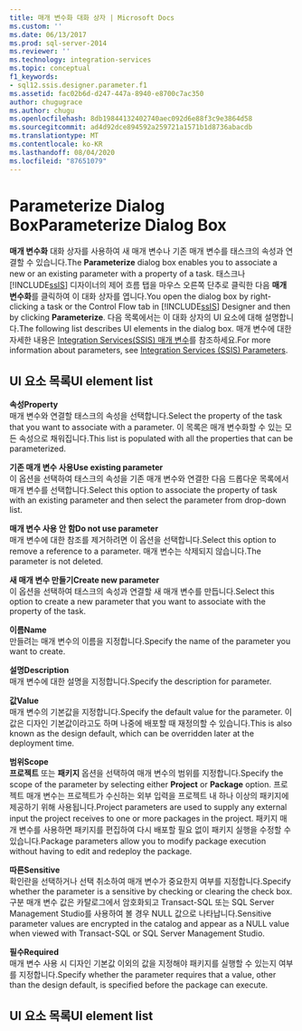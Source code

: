 ```yaml
---
title: 매개 변수화 대화 상자 | Microsoft Docs
ms.custom: ''
ms.date: 06/13/2017
ms.prod: sql-server-2014
ms.reviewer: ''
ms.technology: integration-services
ms.topic: conceptual
f1_keywords:
- sql12.ssis.designer.parameter.f1
ms.assetid: fac02b6d-d247-447a-8940-e8700c7ac350
author: chugugrace
ms.author: chugu
ms.openlocfilehash: 8db19844132402740aec092d6e88f3c9e3864d58
ms.sourcegitcommit: ad4d92dce894592a259721a1571b1d8736abacdb
ms.translationtype: MT
ms.contentlocale: ko-KR
ms.lasthandoff: 08/04/2020
ms.locfileid: "87651079"
---
```

# <a name="parameterize-dialog-box"></a><span data-ttu-id="4e5d7-102">Parameterize Dialog Box</span><span class="sxs-lookup"><span data-stu-id="4e5d7-102">Parameterize Dialog Box</span></span>
  <span data-ttu-id="4e5d7-103">**매개 변수화** 대화 상자를 사용하여 새 매개 변수나 기존 매개 변수를 태스크의 속성과 연결할 수 있습니다.</span><span class="sxs-lookup"><span data-stu-id="4e5d7-103">The **Parameterize** dialog box enables you to associate a new or an existing parameter with a property of a task.</span></span> <span data-ttu-id="4e5d7-104">태스크나 [!INCLUDE[ssIS](../includes/ssis-md.md)] 디자이너의 제어 흐름 탭을 마우스 오른쪽 단추로 클릭한 다음 **매개 변수화**를 클릭하여 이 대화 상자를 엽니다.</span><span class="sxs-lookup"><span data-stu-id="4e5d7-104">You open the dialog box by right-clicking a task or the Control Flow tab in [!INCLUDE[ssIS](../includes/ssis-md.md)] Designer and then by clicking **Parameterize**.</span></span> <span data-ttu-id="4e5d7-105">다음 목록에서는 이 대화 상자의 UI 요소에 대해 설명합니다.</span><span class="sxs-lookup"><span data-stu-id="4e5d7-105">The following list describes UI elements in the dialog box.</span></span> <span data-ttu-id="4e5d7-106">매개 변수에 대한 자세한 내용은 [Integration Services&#40;SSIS&#41; 매개 변수](integration-services-ssis-package-and-project-parameters.md)를 참조하세요.</span><span class="sxs-lookup"><span data-stu-id="4e5d7-106">For more information about parameters, see [Integration Services &#40;SSIS&#41; Parameters](integration-services-ssis-package-and-project-parameters.md).</span></span>  
  
## <a name="ui-element-list"></a><span data-ttu-id="4e5d7-107">UI 요소 목록</span><span class="sxs-lookup"><span data-stu-id="4e5d7-107">UI element list</span></span>  
 <span data-ttu-id="4e5d7-108">**속성**</span><span class="sxs-lookup"><span data-stu-id="4e5d7-108">**Property**</span></span>  
 <span data-ttu-id="4e5d7-109">매개 변수와 연결할 태스크의 속성을 선택합니다.</span><span class="sxs-lookup"><span data-stu-id="4e5d7-109">Select the property of the task that you want to associate with a parameter.</span></span> <span data-ttu-id="4e5d7-110">이 목록은 매개 변수화할 수 있는 모든 속성으로 채워집니다.</span><span class="sxs-lookup"><span data-stu-id="4e5d7-110">This list is populated with all the properties that can be parameterized.</span></span>  
  
 <span data-ttu-id="4e5d7-111">**기존 매개 변수 사용**</span><span class="sxs-lookup"><span data-stu-id="4e5d7-111">**Use existing parameter**</span></span>  
 <span data-ttu-id="4e5d7-112">이 옵션을 선택하여 태스크의 속성을 기존 매개 변수와 연결한 다음 드롭다운 목록에서 매개 변수를 선택합니다.</span><span class="sxs-lookup"><span data-stu-id="4e5d7-112">Select this option to associate the property of task with an existing parameter and then select the parameter from drop-down list.</span></span>  
  
 <span data-ttu-id="4e5d7-113">**매개 변수 사용 안 함**</span><span class="sxs-lookup"><span data-stu-id="4e5d7-113">**Do not use parameter**</span></span>  
 <span data-ttu-id="4e5d7-114">매개 변수에 대한 참조를 제거하려면 이 옵션을 선택합니다.</span><span class="sxs-lookup"><span data-stu-id="4e5d7-114">Select this option to remove a reference to a parameter.</span></span> <span data-ttu-id="4e5d7-115">매개 변수는 삭제되지 않습니다.</span><span class="sxs-lookup"><span data-stu-id="4e5d7-115">The parameter is not deleted.</span></span>  
  
 <span data-ttu-id="4e5d7-116">**새 매개 변수 만들기**</span><span class="sxs-lookup"><span data-stu-id="4e5d7-116">**Create new parameter**</span></span>  
 <span data-ttu-id="4e5d7-117">이 옵션을 선택하여 태스크의 속성과 연결할 새 매개 변수를 만듭니다.</span><span class="sxs-lookup"><span data-stu-id="4e5d7-117">Select this option to create a new parameter that you want to associate with the property of the task.</span></span>  
  
 <span data-ttu-id="4e5d7-118">**이름**</span><span class="sxs-lookup"><span data-stu-id="4e5d7-118">**Name**</span></span>  
 <span data-ttu-id="4e5d7-119">만들려는 매개 변수의 이름을 지정합니다.</span><span class="sxs-lookup"><span data-stu-id="4e5d7-119">Specify the name of the parameter you want to create.</span></span>  
  
 <span data-ttu-id="4e5d7-120">**설명**</span><span class="sxs-lookup"><span data-stu-id="4e5d7-120">**Description**</span></span>  
 <span data-ttu-id="4e5d7-121">매개 변수에 대한 설명을 지정합니다.</span><span class="sxs-lookup"><span data-stu-id="4e5d7-121">Specify the description for parameter.</span></span>  
  
 <span data-ttu-id="4e5d7-122">**값**</span><span class="sxs-lookup"><span data-stu-id="4e5d7-122">**Value**</span></span>  
 <span data-ttu-id="4e5d7-123">매개 변수의 기본값을 지정합니다.</span><span class="sxs-lookup"><span data-stu-id="4e5d7-123">Specify the default value for the parameter.</span></span> <span data-ttu-id="4e5d7-124">이 값은 디자인 기본값이라고도 하며 나중에 배포할 때 재정의할 수 있습니다.</span><span class="sxs-lookup"><span data-stu-id="4e5d7-124">This is also known as the design default, which can be overridden later at the deployment time.</span></span>  
  
 <span data-ttu-id="4e5d7-125">**범위**</span><span class="sxs-lookup"><span data-stu-id="4e5d7-125">**Scope**</span></span>  
 <span data-ttu-id="4e5d7-126">**프로젝트** 또는 **패키지** 옵션을 선택하여 매개 변수의 범위를 지정합니다.</span><span class="sxs-lookup"><span data-stu-id="4e5d7-126">Specify the scope of the parameter by selecting either **Project** or **Package** option.</span></span> <span data-ttu-id="4e5d7-127">프로젝트 매개 변수는 프로젝트가 수신하는 외부 입력을 프로젝트 내 하나 이상의 패키지에 제공하기 위해 사용됩니다.</span><span class="sxs-lookup"><span data-stu-id="4e5d7-127">Project parameters are used to supply any external input the project receives to one or more packages in the project.</span></span> <span data-ttu-id="4e5d7-128">패키지 매개 변수를 사용하면 패키지를 편집하여 다시 배포할 필요 없이 패키지 실행을 수정할 수 있습니다.</span><span class="sxs-lookup"><span data-stu-id="4e5d7-128">Package parameters allow you to modify package execution without having to edit and redeploy the package.</span></span>  
  
 <span data-ttu-id="4e5d7-129">**따른**</span><span class="sxs-lookup"><span data-stu-id="4e5d7-129">**Sensitive**</span></span>  
 <span data-ttu-id="4e5d7-130">확인란을 선택하거나 선택 취소하여 매개 변수가 중요한지 여부를 지정합니다.</span><span class="sxs-lookup"><span data-stu-id="4e5d7-130">Specify whether the parameter is a sensitive by checking or clearing the check box.</span></span> <span data-ttu-id="4e5d7-131">구분 매개 변수 값은 카탈로그에서 암호화되고 Transact-SQL 또는 SQL Server Management Studio를 사용하여 볼 경우 NULL 값으로 나타납니다.</span><span class="sxs-lookup"><span data-stu-id="4e5d7-131">Sensitive parameter values are encrypted in the catalog and appear as a NULL value when viewed with Transact-SQL or SQL Server Management Studio.</span></span>  
  
 <span data-ttu-id="4e5d7-132">**필수**</span><span class="sxs-lookup"><span data-stu-id="4e5d7-132">**Required**</span></span>  
 <span data-ttu-id="4e5d7-133">매개 변수 사용 시 디자인 기본값 이외의 값을 지정해야 패키지를 실행할 수 있는지 여부를 지정합니다.</span><span class="sxs-lookup"><span data-stu-id="4e5d7-133">Specify whether the parameter requires that a value, other than the design default, is specified before the package can execute.</span></span>  
  
## <a name="ui-element-list"></a><span data-ttu-id="4e5d7-134">UI 요소 목록</span><span class="sxs-lookup"><span data-stu-id="4e5d7-134">UI element list</span></span>  
  
